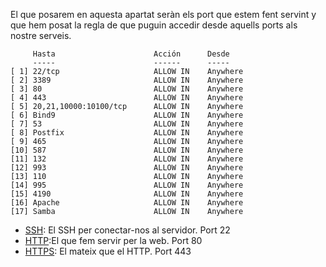 El que posarem en aquesta apartat seràn els port que estem fent servint y que hem posat la regla de que puguin accedir desde aquells ports als nostre serveis.

```
     Hasta                      Acción      Desde
     -----                      ------      -----
[ 1] 22/tcp                     ALLOW IN    Anywhere
[ 2] 3389                       ALLOW IN    Anywhere
[ 3] 80                         ALLOW IN    Anywhere
[ 4] 443                        ALLOW IN    Anywhere
[ 5] 20,21,10000:10100/tcp      ALLOW IN    Anywhere
[ 6] Bind9                      ALLOW IN    Anywhere
[ 7] 53                         ALLOW IN    Anywhere
[ 8] Postfix                    ALLOW IN    Anywhere
[ 9] 465                        ALLOW IN    Anywhere
[10] 587                        ALLOW IN    Anywhere
[11] 132                        ALLOW IN    Anywhere
[12] 993                        ALLOW IN    Anywhere
[13] 110                        ALLOW IN    Anywhere
[14] 995                        ALLOW IN    Anywhere
[15] 4190                       ALLOW IN    Anywhere
[16] Apache                     ALLOW IN    Anywhere
[17] Samba                      ALLOW IN    Anywhere
```
- [SSH](https://github.com/Proyecto-Sintesi/configs/tree/main/home/alex/.ssh): El SSH per conectar-nos al servidor. Port 22
- [HTTP](https://github.com/Proyecto-Sintesi/Web):El que fem servir per la web. Port 80
- [HTTPS](https://github.com/Proyecto-Sintesi/Web): El mateix que el HTTP. Port 443

